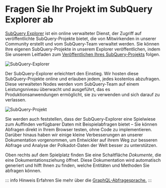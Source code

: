 # Fragen Sie Ihr Projekt im SubQuery Explorer ab

[SubQuery Explorer](https://explorer.subquery.network) ist ein online verwalteter Dienst, der Zugriff auf veröffentlichte SubQuery-Projekte bietet, die von Mitwirkenden in unserer Community erstellt und vom SubQuery-Team verwaltet werden. Sie können Ihre eigenen SubQuery-Projekte in unserem Explorer veröffentlichen, indem Sie unserem Leitfaden zum [Veröffentlichen Ihres SubQuery-Projekts](../run_publish/publish.md) folgen.

![SubQuery-Explorer](https://static.subquery.network/media/explorer/explorer-header.png)

Der SubQuery-Explorer erleichtert den Einstieg. Wir hosten diese SubQuery-Projekte online und erlauben jedem, jedes kostenlos abzufragen. Diese verwalteten Nodes werden vom SubQuery-Team auf einem Leistungsniveau überwacht und ausgeführt, das es Produktionsanwendungen ermöglicht, sie zu verwenden und sich darauf zu verlassen.

![SubQuery-Projekt](https://static.subquery.network/media/explorer/explorer-project.png)

Sie werden auch feststellen, dass der SubQuery-Explorer eine Spielwiese zum Auffinden verfügbarer Daten mit Beispielabfragen bietet – Sie können Abfragen direkt in Ihrem Browser testen, ohne Code zu implementieren. Darüber hinaus haben wir einige kleine Verbesserungen an unserer Dokumentation vorgenommen, um Entwickler auf ihrem Weg zur besseren Abfrage und Analyse der Polkadot-Daten der Welt besser zu unterstützen.

Oben rechts auf dem Spielplatz finden Sie eine Schaltfläche _Dokumente_, die eine Dokumentationsziehung öffnet. Diese Dokumentation wird automatisch generiert und hilft Ihnen zu finden, welche Entitäten und Methoden Sie abfragen können.

::: info Hinweis Erfahren Sie mehr über die [GraphQL-Abfragesprache.](./graphql.md) :::
